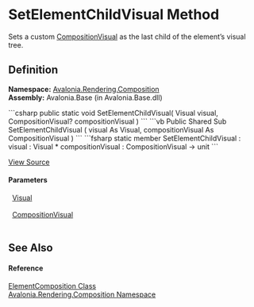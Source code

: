 # SetElementChildVisual Method


Sets a custom <a href="T_Avalonia_Rendering_Composition_CompositionVisual">CompositionVisual</a> as the last child of the element’s visual tree.



## Definition
**Namespace:** <a href="N_Avalonia_Rendering_Composition">Avalonia.Rendering.Composition</a>  
**Assembly:** Avalonia.Base (in Avalonia.Base.dll)

<Tabs groupId="api-code-preview">
<TabItem value="csharp" label="C#">
```csharp
public static void SetElementChildVisual(
	Visual visual,
	CompositionVisual? compositionVisual
)
```
</TabItem>
<TabItem value="vb" label="VB">
```vb
Public Shared Sub SetElementChildVisual ( 
	visual As Visual,
	compositionVisual As CompositionVisual
)
```
</TabItem>
<TabItem value="fsharp" label="F#">
```fsharp
static member SetElementChildVisual : 
        visual : Visual * 
        compositionVisual : CompositionVisual -> unit 
```
</TabItem>
</Tabs>



<a href="https://github.com/AvaloniaUI/Avalonia/tree/master/src/Avalonia.Base/Rendering/Composition/ElementCompositionPreview.cs#L23" title="View the source code">View Source</a>



#### Parameters
<dl><dt>  <a href="T_Avalonia_Visual">Visual</a></dt><dd> </dd><dt>  <a href="T_Avalonia_Rendering_Composition_CompositionVisual">CompositionVisual</a></dt><dd> </dd></dl>

## See Also


#### Reference
<a href="T_Avalonia_Rendering_Composition_ElementComposition">ElementComposition Class</a>  
<a href="N_Avalonia_Rendering_Composition">Avalonia.Rendering.Composition Namespace</a>  

